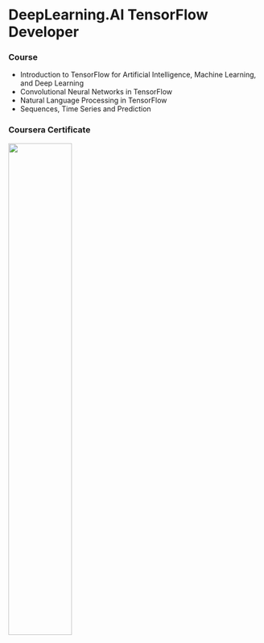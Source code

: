 # DeepLearning.AI TensorFlow Developer
### Course
- Introduction to TensorFlow for Artificial Intelligence, Machine Learning, and Deep Learning
- Convolutional Neural Networks in TensorFlow
- Natural Language Processing in TensorFlow
- Sequences, Time Series and Prediction

### Coursera Certificate
<a href="https://coursera.org/share/56b380d548fdb04c87ee4727186dac5a"><img src="https://github.com/Luminous-Dawn/Study_Coursera/assets/143376976/640d3f16-fcc5-45be-baa0-2160052df854" style="width:50%"></a>
